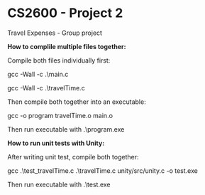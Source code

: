 # CS2600 - Project 2
Travel Expenses - Group project

**How to complile multiple files together:**

Compile both files individually first:

gcc -Wall -c .\main.c

gcc -Wall -c .\travelTime.c

Then compile both together into an executable:

gcc -o program travelTime.o main.o

Then run executable with .\program.exe



**How to run unit tests with Unity:**

After writing unit test, compile both together:

gcc .\test_travelTime.c .\travelTime.c unity/src/unity.c -o test.exe

Then run executable with .\test.exe
